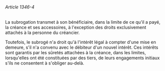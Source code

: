 ###### Article 1346-4

La subrogation transmet à son bénéficiaire, dans la limite de ce qu'il a payé, la créance et ses accessoires, à l'exception des droits exclusivement attachés à la personne du créancier.

Toutefois, le subrogé n'a droit qu'à l'intérêt légal à compter d'une mise en demeure, s'il n'a convenu avec le débiteur d'un nouvel intérêt. Ces intérêts sont garantis par les sûretés attachées à la créance, dans les limites, lorsqu'elles ont été constituées par des tiers, de leurs engagements initiaux s'ils ne consentent à s'obliger au-delà.

